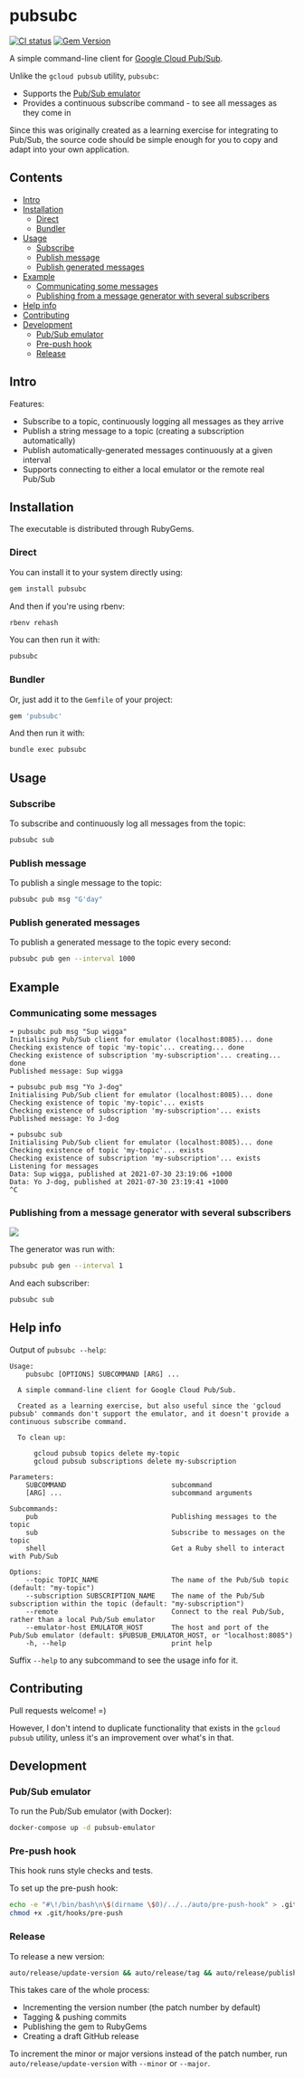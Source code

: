 # pubsubc

[![CI status](https://github.com/ZimbiX/pubsubc/actions/workflows/main.yml/badge.svg?branch=master)](https://github.com/ZimbiX/pubsubc/actions/workflows/main.yml) [![Gem Version](https://badge.fury.io/rb/pubsubc.svg)](https://rubygems.org/gems/pubsubc)

A simple command-line client for [Google Cloud Pub/Sub](https://cloud.google.com/pubsub).

Unlike the `gcloud pubsub` utility, `pubsubc`:

- Supports the [Pub/Sub emulator](https://cloud.google.com/pubsub/docs/emulator)
- Provides a continuous subscribe command - to see all messages as they come in

Since this was originally created as a learning exercise for integrating to Pub/Sub, the source code should be simple enough for you to copy and adapt into your own application.

## Contents

<!-- MarkdownTOC autolink=true -->

- [Intro](#intro)
- [Installation](#installation)
  - [Direct](#direct)
  - [Bundler](#bundler)
- [Usage](#usage)
  - [Subscribe](#subscribe)
  - [Publish message](#publish-message)
  - [Publish generated messages](#publish-generated-messages)
- [Example](#example)
  - [Communicating some messages](#communicating-some-messages)
  - [Publishing from a message generator with several subscribers](#publishing-from-a-message-generator-with-several-subscribers)
- [Help info](#help-info)
- [Contributing](#contributing)
- [Development](#development)
  - [Pub/Sub emulator](#pubsub-emulator)
  - [Pre-push hook](#pre-push-hook)
  - [Release](#release)

<!-- /MarkdownTOC -->

## Intro

Features:

- Subscribe to a topic, continuously logging all messages as they arrive
- Publish a string message to a topic (creating a subscription automatically)
- Publish automatically-generated messages continuously at a given interval
- Supports connecting to either a local emulator or the remote real Pub/Sub

## Installation

The executable is distributed through RubyGems.

### Direct

You can install it to your system directly using:

```bash
gem install pubsubc
```

And then if you're using rbenv:

```bash
rbenv rehash
```

You can then run it with:

```bash
pubsubc
```

### Bundler

Or, just add it to the `Gemfile` of your project:

```ruby
gem 'pubsubc'
```

And then run it with:

```bash
bundle exec pubsubc
```

## Usage

### Subscribe

To subscribe and continuously log all messages from the topic:

```bash
pubsubc sub
```

### Publish message

To publish a single message to the topic:

```bash
pubsubc pub msg "G'day"
```

### Publish generated messages

To publish a generated message to the topic every second:

```bash
pubsubc pub gen --interval 1000
```

## Example

### Communicating some messages

```
➜ pubsubc pub msg "Sup wigga"    
Initialising Pub/Sub client for emulator (localhost:8085)... done
Checking existence of topic 'my-topic'... creating... done
Checking existence of subscription 'my-subscription'... creating... done
Published message: Sup wigga

➜ pubsubc pub msg "Yo J-dog" 
Initialising Pub/Sub client for emulator (localhost:8085)... done
Checking existence of topic 'my-topic'... exists
Checking existence of subscription 'my-subscription'... exists
Published message: Yo J-dog

➜ pubsubc sub                
Initialising Pub/Sub client for emulator (localhost:8085)... done
Checking existence of topic 'my-topic'... exists
Checking existence of subscription 'my-subscription'... exists
Listening for messages
Data: Sup wigga, published at 2021-07-30 23:19:06 +1000
Data: Yo J-dog, published at 2021-07-30 23:19:41 +1000
^C
```

### Publishing from a message generator with several subscribers

![](doc/example-with-generator-and-several-subscribers.png)

The generator was run with:

```bash
pubsubc pub gen --interval 1
```

And each subscriber:

```bash
pubsubc sub
```

## Help info

Output of `pubsubc --help`:

<!-- Help -->

```
Usage:
    pubsubc [OPTIONS] SUBCOMMAND [ARG] ...

  A simple command-line client for Google Cloud Pub/Sub.

  Created as a learning exercise, but also useful since the 'gcloud pubsub' commands don't support the emulator, and it doesn't provide a continuous subscribe command.

  To clean up:

      gcloud pubsub topics delete my-topic
      gcloud pubsub subscriptions delete my-subscription

Parameters:
    SUBCOMMAND                          subcommand
    [ARG] ...                           subcommand arguments

Subcommands:
    pub                                 Publishing messages to the topic
    sub                                 Subscribe to messages on the topic
    shell                               Get a Ruby shell to interact with Pub/Sub

Options:
    --topic TOPIC_NAME                  The name of the Pub/Sub topic (default: "my-topic")
    --subscription SUBSCRIPTION_NAME    The name of the Pub/Sub subscription within the topic (default: "my-subscription")
    --remote                            Connect to the real Pub/Sub, rather than a local Pub/Sub emulator
    --emulator-host EMULATOR_HOST       The host and port of the Pub/Sub emulator (default: $PUBSUB_EMULATOR_HOST, or "localhost:8085")
    -h, --help                          print help
```

<!-- /Help -->

Suffix `--help` to any subcommand to see the usage info for it.

## Contributing

Pull requests welcome! =)

However, I don't intend to duplicate functionality that exists in the `gcloud pubsub` utility, unless it's an improvement over what's in that.

## Development

### Pub/Sub emulator

To run the Pub/Sub emulator (with Docker):

```bash
docker-compose up -d pubsub-emulator
```

### Pre-push hook

This hook runs style checks and tests.

To set up the pre-push hook:

```bash
echo -e "#\!/bin/bash\n\$(dirname \$0)/../../auto/pre-push-hook" > .git/hooks/pre-push
chmod +x .git/hooks/pre-push
```

### Release

To release a new version:

```bash
auto/release/update-version && auto/release/tag && auto/release/publish
```

This takes care of the whole process:

- Incrementing the version number (the patch number by default)
- Tagging & pushing commits
- Publishing the gem to RubyGems
- Creating a draft GitHub release

To increment the minor or major versions instead of the patch number, run `auto/release/update-version` with `--minor` or `--major`.

